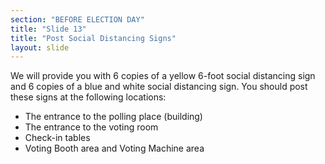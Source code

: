 ```yaml
---
section: "BEFORE ELECTION DAY"
title: "Slide 13"
title: "Post Social Distancing Signs"
layout: slide
---
```


We will provide you with 6 copies of a yellow 6-foot social distancing sign and 6 copies of a blue and white social distancing sign. You should post these signs at the following locations:

- The entrance to the polling place (building)
- The entrance to the voting room
- Check-in tables
- Voting Booth area and Voting Machine area
